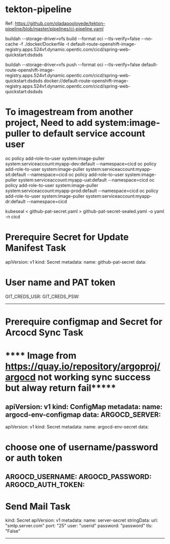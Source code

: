 # tekton-pipeline
Ref: https://github.com/oladapooloyede/tekton-pipeline/blob/master/pipelines/ci-pipeline.yaml


buildah --storage-driver=vfs build --format oci --tls-verify=false --no-cache -f ./docker/Dockerfile  -t default-route-openshift-image-registry.apps.524vf.dynamic.opentlc.com/cicd/spring-web-quickstart:dsdsds

buildah --storage-driver=vfs push --format oci --tls-verify=false default-route-openshift-image-registry.apps.524vf.dynamic.opentlc.com/cicd/spring-web-quickstart:dsdsds docker://default-route-openshift-image-registry.apps.524vf.dynamic.opentlc.com/cicd/spring-web-quickstart:dsdsds

# To imagestream from another project, Need to add system:image-puller to default service account user
oc policy add-role-to-user system:image-puller system:serviceaccount:myapp-dev:default --namespace=cicd
oc policy add-role-to-user system:image-puller system:serviceaccount:myapp-sit:default --namespace=cicd
oc policy add-role-to-user system:image-puller system:serviceaccount:myapp-uat:default --namespace=cicd
oc policy add-role-to-user system:image-puller system:serviceaccount:myapp-prod:default --namespace=cicd
oc policy add-role-to-user system:image-puller system:serviceaccount:myapp-dr:default --namespace=cicd

kubeseal < github-pat-secret.yaml  > github-pat-secret-sealed.yaml  -o yaml -n cicd



# Prerequire Secret for Update Manifest Task
apiVersion: v1
kind: Secret
metadata:
  name: github-pat-secret
data:
  # User name and PAT token
  GIT_CREDS_USR: <username>
  GIT_CREDS_PSW: <password>


----
# Prerequire configmap and Secret for Arcocd Sync Task
# **** Image from https://quay.io/repository/argoproj/argocd not working sync success but alway return fail*****

apiVersion: v1
kind: ConfigMap
metadata:
  name: argocd-env-configmap
data:
  ARGOCD_SERVER: <Argo CD server address>
---
apiVersion: v1
kind: Secret
metadata:
  name: argocd-env-secret
data:
  # choose one of username/password or auth token
  ARGOCD_USERNAME: <username>
  ARGOCD_PASSWORD: <password>
  ARGOCD_AUTH_TOKEN: <token>
----


# Send Mail Task
kind: Secret
apiVersion: v1
metadata:
  name: server-secret
stringData:
  url: "smtp.server.com"
  port: "25"
  user: "userid"
  password: "password"
  tls: "False"

  ----

